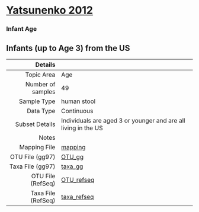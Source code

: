 # [Yatsunenko 2012]( ../docs/yatsunenko.html )

### Infant Age
## Infants (up to Age 3) from the US

| Details        |             |
| -------------: |-------------|
| Topic Area | Age
| Number of samples | 49
| Sample Type | human stool
| Data Type | Continuous
| Subset Details | Individuals are aged 3 or younger and are all living in the US
| Notes | 
| Mapping File | [mapping]( ../datasets/yatsunenko/mapping-baby-age.txt)
| OTU File (gg97) | [OTU_gg]( ../datasets/yatsunenko/gg/otutable.txt)
| Taxa File (gg97) | [taxa_gg]( ../datasets/yatsunenko/gg/taxatable.txt)
| OTU File (RefSeq) | [OTU_refseq]( ../datasets/yatsunenko/refseq/otutable.txt)
| Taxa File (RefSeq) | [taxa_refseq]( ../datasets/yatsunenko/refseq/taxatable.txt)